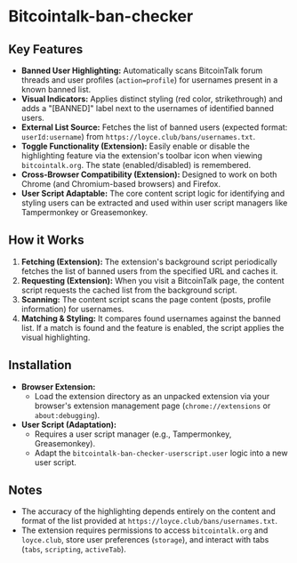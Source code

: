 # Bitcointalk-ban-checker

## Key Features

*   **Banned User Highlighting:** Automatically scans BitcoinTalk forum threads and user profiles (`action=profile`) for usernames present in a known banned list.
*   **Visual Indicators:** Applies distinct styling (red color, strikethrough) and adds a "[BANNED]" label next to the usernames of identified banned users.
*   **External List Source:** Fetches the list of banned users (expected format: `userId:username`) from `https://loyce.club/bans/usernames.txt`.
*   **Toggle Functionality (Extension):** Easily enable or disable the highlighting feature via the extension's toolbar icon when viewing `bitcointalk.org`. The state (enabled/disabled) is remembered.
*   **Cross-Browser Compatibility (Extension):** Designed to work on both Chrome (and Chromium-based browsers) and Firefox.
*   **User Script Adaptable:** The core content script logic for identifying and styling users can be extracted and used within user script managers like Tampermonkey or Greasemonkey.

## How it Works

1.  **Fetching (Extension):** The extension's background script periodically fetches the list of banned users from the specified URL and caches it.
2.  **Requesting (Extension):** When you visit a BitcoinTalk page, the content script requests the cached list from the background script.
3.  **Scanning:** The content script scans the page content (posts, profile information) for usernames.
4.  **Matching & Styling:** It compares found usernames against the banned list. If a match is found and the feature is enabled, the script applies the visual highlighting.

## Installation

*   **Browser Extension:**
    *   Load the extension directory as an unpacked extension via your browser's extension management page (`chrome://extensions` or `about:debugging`).
*   **User Script (Adaptation):**
    *   Requires a user script manager (e.g., Tampermonkey, Greasemonkey).
    *   Adapt the `bitcointalk-ban-checker-userscript.user` logic into a new user script.

## Notes

*   The accuracy of the highlighting depends entirely on the content and format of the list provided at `https://loyce.club/bans/usernames.txt`.
*   The extension requires permissions to access `bitcointalk.org` and `loyce.club`, store user preferences (`storage`), and interact with tabs (`tabs`, `scripting`, `activeTab`).

